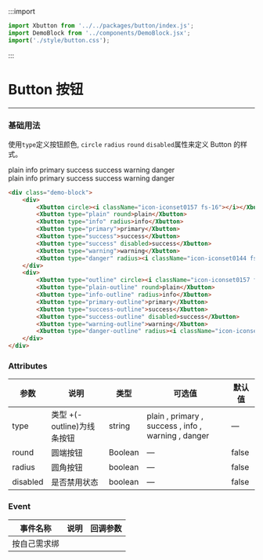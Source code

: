 :::import
```js
import Xbutton from '../../packages/button/index.js';
import DemoBlock from '../components/DemoBlock.jsx';
import('./style/button.css');
```
:::


# Button 按钮
----
### 基础用法
使用```type```定义按钮颜色, ```circle``` ```radius```  ```round``` ```disabled```属性来定义 Button 的样式。

<div class="demo-block">
	<div class="cell">
		<Xbutton circle><i className="icon-iconset0157 fs-16"></i></Xbutton>
		<Xbutton type="plain" round>plain</Xbutton>
		<Xbutton type="info" radius>info</Xbutton>
		<Xbutton type="primary">primary</Xbutton>
		<Xbutton type="success">success</Xbutton>
		<Xbutton type="success" disabled>success</Xbutton>
		<Xbutton type="warning">warning</Xbutton>
		<Xbutton type="danger" radius><i className="icon-iconset0144 fs-16"></i> danger</Xbutton>
	</div>
	<div class="cell">
		<Xbutton type="outline" circle><i className="icon-iconset0157 fs-16"></i></Xbutton>
		<Xbutton type="plain-outline" round>plain</Xbutton>
		<Xbutton type="info-outline" radius>info</Xbutton>
		<Xbutton type="primary-outline">primary</Xbutton>
		<Xbutton type="success-outline">success</Xbutton>
		<Xbutton type="success-outline" disabled>success</Xbutton>
		<Xbutton type="warning-outline">warning</Xbutton>
		<Xbutton type="danger-outline" radius><i className="icon-iconset0144 fs-16"></i> danger</Xbutton>
	</div>
</div>

<DemoBlock>

``` html
<div class="demo-block">
	<div>
		<Xbutton circle><i className="icon-iconset0157 fs-16"></i></Xbutton>
		<Xbutton type="plain" round>plain</Xbutton>
		<Xbutton type="info" radius>info</Xbutton>
		<Xbutton type="primary">primary</Xbutton>
		<Xbutton type="success">success</Xbutton>
		<Xbutton type="success" disabled>success</Xbutton>
		<Xbutton type="warning">warning</Xbutton>
		<Xbutton type="danger" radius><i className="icon-iconset0144 fs-16"></i> danger</Xbutton>
	</div>
	<div>
		<Xbutton type="outline" circle><i className="icon-iconset0157 fs-16"></i></Xbutton>
		<Xbutton type="plain-outline" round>plain</Xbutton>
		<Xbutton type="info-outline" radius>info</Xbutton>
		<Xbutton type="primary-outline">primary</Xbutton>
		<Xbutton type="success-outline">success</Xbutton>
		<Xbutton type="success-outline" disabled>success</Xbutton>
		<Xbutton type="warning-outline">warning</Xbutton>
		<Xbutton type="danger-outline" radius><i className="icon-iconset0144 fs-16"></i> danger</Xbutton>
	</div>
</div>
```

</DemoBlock>



### Attributes
| 参数      | 说明    | 类型      | 可选值       | 默认值   |
|---------- |-------- |---------- |-------------  |-------- |
| type     | 类型  +(-outline)为线条按钮  | string    | plain , primary , success , info , warning , danger |     —    |
| round     | 圆端按钮  | Boolean    | — | false   |
| radius  | 圆角按钮    | boolean   | —   | false   |
| disabled  | 是否禁用状态    | boolean   | —   | false   |

### Event
| 事件名称      | 说明       | 回调参数   |
|------------- |----------- |---------  |
|     按自己需求绑    ||   |